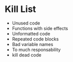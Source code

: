 Kill List
=========
* Unused code 
* Functions with side effects
* Unformatted code
* Repeated code blocks
* Bad variable names
* To much responsability
* kill dead code

